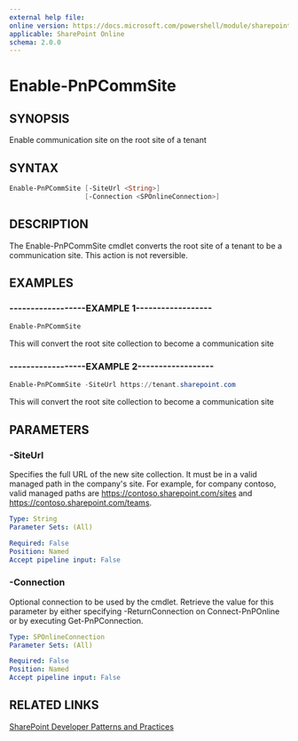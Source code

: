 ```yaml
---
external help file:
online version: https://docs.microsoft.com/powershell/module/sharepoint-pnp/enable-pnpcommsite
applicable: SharePoint Online
schema: 2.0.0
---
```


# Enable-PnPCommSite

## SYNOPSIS
Enable communication site on the root site of a tenant

## SYNTAX 

```powershell
Enable-PnPCommSite [-SiteUrl <String>]
                   [-Connection <SPOnlineConnection>]
```

## DESCRIPTION
The Enable-PnPCommSite cmdlet converts the root site of a tenant to be a communication site. This action is not reversible.

## EXAMPLES

### ------------------EXAMPLE 1------------------
```powershell
Enable-PnPCommSite
```

This will convert the root site collection to become a communication site

### ------------------EXAMPLE 2------------------
```powershell
Enable-PnPCommSite -SiteUrl https://tenant.sharepoint.com
```

This will convert the root site collection to become a communication site

## PARAMETERS

### -SiteUrl
Specifies the full URL of the new site collection. It must be in a valid managed path in the company's site. For example, for company contoso, valid managed paths are https://contoso.sharepoint.com/sites and https://contoso.sharepoint.com/teams.

```yaml
Type: String
Parameter Sets: (All)

Required: False
Position: Named
Accept pipeline input: False
```

### -Connection
Optional connection to be used by the cmdlet. Retrieve the value for this parameter by either specifying -ReturnConnection on Connect-PnPOnline or by executing Get-PnPConnection.

```yaml
Type: SPOnlineConnection
Parameter Sets: (All)

Required: False
Position: Named
Accept pipeline input: False
```

## RELATED LINKS

[SharePoint Developer Patterns and Practices](https://aka.ms/sppnp)